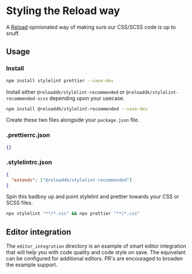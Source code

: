 # Styling the Reload way

A [Reload](https://reload.dk/) opinionated way of making sure our CSS/SCSS code is up to snuff.

## Usage

### Install

```sh
npm install stylelint prettier --save-dev
```

Install either `@reloaddk/stylelint-recommended` or `@reloaddk/stylelint-recommended-scss`
depending upon your usecase.

```sh
npm install @reloaddk/stylelint-recommended --save-dev
```

Create these two files alongside your `package.json` file.

### .prettierrc.json

```json
{}
```

### .stylelintrc.json

```json
{
  "extends": ["@reloaddk/stylelint-recommended"]
}
```

Spin this badboy up and point stylelint and prettier towards your CSS or SCSS files.

```sh
npx stylelint "**/*.css" && npx prettier "**/*.css"
```

## Editor integration

The `editor_integration` directory is an example of smart editor integration
that will help you with code quality and code style on save.
The equivelant can be configured for additional editors.
PR's are encouraged to broaden the example support.
